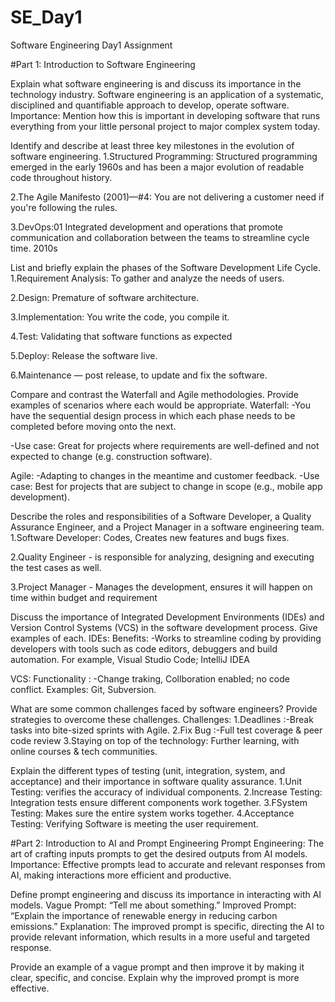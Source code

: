# SE_Day1
Software Engineering Day1 Assignment

#Part 1: Introduction to Software Engineering

Explain what software engineering is and discuss its importance in the technology industry.
 Software engineering is an application of a systematic, disciplined and quantifiable approach to develop, operate software.
 Importance:
 Mention how this is important in developing software that runs everything from your little personal project to major complex system today.


Identify and describe at least three key milestones in the evolution of software engineering.
 1.Structured Programming: Structured programming emerged in the early 1960s and has been a major evolution of readable code throughout history.

 2.The Agile Manifesto (2001)—#4: You are not delivering a customer need if you're following the rules.

 3.DevOps:01 Integrated development and operations that promote communication and collaboration between the teams to streamline cycle time. 2010s


List and briefly explain the phases of the Software Development Life Cycle.
 1.Requirement Analysis: To gather and analyze the needs of users.

 2.Design: Premature of software architecture.

 3.Implementation: You write the code, you compile it.

 4.Test: Validating that software functions as expected

 5.Deploy: Release the software live.

 6.Maintenance — post release, to update and fix the software.

Compare and contrast the Waterfall and Agile methodologies. Provide examples of scenarios where each would be appropriate.
 Waterfall:
  -You have the sequential design process in which each phase needs to be completed before moving onto the next.

 -Use case: Great for projects where requirements are well-defined and not expected to change (e.g. construction software).

 Agile:
  -Adapting to changes in the meantime and customer feedback.
  -Use case: Best for projects that are subject to change in scope (e.g.,  mobile app development).

Describe the roles and responsibilities of a Software Developer, a Quality Assurance Engineer, and a Project Manager in a software engineering team.
 1.Software Developer: Codes, Creates new features and bugs fixes.

 2.Quality Engineer - is responsible for analyzing, designing and executing the test cases as well.

 3.Project Manager - Manages the development, ensures it will happen on time within budget and requirement

Discuss the importance of Integrated Development Environments (IDEs) and Version Control Systems (VCS) in the software development process. Give examples of each.
 IDEs:
 Benefits: 
 -Works to streamline coding by providing developers with tools such as code editors, debuggers and build automation.
 For example, Visual Studio Code; IntelliJ IDEA

 VCS:
 Functionality : 
 -Change traking, Collboration enabled; no code conflict.
 Examples: Git, Subversion.

What are some common challenges faced by software engineers? Provide strategies to overcome these challenges.
 Challenges:
 1.Deadlines :-Break tasks into bite-sized sprints with Agile.
 2.Fix Bug :-Full test coverage & peer code review
 3.Staying on top of the technology: Further learning, with online courses & tech communities.

Explain the different types of testing (unit, integration, system, and acceptance) and their importance in software quality assurance.
 1.Unit Testing: verifies the accuracy of individual components.
 2.Increase Testing: Integration tests ensure different components work together.
 3.FSystem Testing: Makes sure the entire system works together.
 4.Acceptance Testing: Verifying Software is meeting the user requirement.

#Part 2: Introduction to AI and Prompt Engineering
 Prompt Engineering: The art of crafting inputs prompts to get the desired outputs from AI models.
 Importance: Effective prompts lead to accurate and relevant responses from AI, making interactions more efficient and productive.

Define prompt engineering and discuss its importance in interacting with AI models.
 Vague Prompt: “Tell me about something.”
 Improved Prompt: “Explain the importance of renewable energy in reducing carbon emissions.”
 Explanation: The improved prompt is specific, directing the AI to provide relevant information, which results in a more useful and targeted response.

Provide an example of a vague prompt and then improve it by making it clear, specific, and concise. Explain why the improved prompt is more effective.
